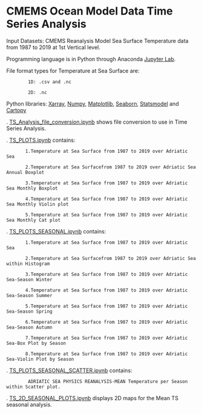# CMEMS Ocean Model Data Time Series Analysis

  Input Datasets: CMEMS Reanalysis Model Sea Surface Temperature data from 1987 to 2019 at 1st Vertical level.
  
  Programming language is in Python through Anaconda [Jupyter Lab](https://jupyter.org/).
  
  File format types for Temperature at Sea Surface are: 
  
            1D: .csv and .nc 
  
            2D: .nc
  
  Python libraries: [Xarray](https://pypi.org/project/xarray/), [Numpy](https://pypi.org/project/numpy/), [Matplotlib](https://pypi.org/project/matplotlib/), [Seaborn](https://pypi.org/project/seaborn/), [Statsmodel](https://pypi.org/project/statsmodels/) and [Cartopy](https://pypi.org/project/Cartopy/)

. [TS_Analysis_file_conversion.ipynb](https://github.com/007-Ozalp/CMEMS-Reanalysis-Data-Management/blob/main/CMEMS-Time%20Series%20Analysis/TS_Analysis_file_conversion.ipynb) shows file conversion to use in Time Series Analysis.

. [TS_PLOTS.ipynb](https://github.com/007-Ozalp/CMEMS-Reanalysis-Data-Management/blob/main/CMEMS-Time%20Series%20Analysis/TS_PLOTS.ipynb) contains:

           1.Temperature at Sea Surface from 1987 to 2019 over Adriatic Sea

           2.Temperature at Sea Surfacefrom 1987 to 2019 over Adriatic Sea Annual Boxplot

           3.Temperature at Sea Surface from 1987 to 2019 over Adriatic Sea Monthly Boxplot

           4.Temperature at Sea Surface from 1987 to 2019 over Adriatic Sea Monthly Violin plot

           5.Temperature at Sea Surface from 1987 to 2019 over Adriatic Sea Monthly Cat plot


. [TS_PLOTS_SEASONAL.ipynb](https://github.com/007-Ozalp/CMEMS-Reanalysis-Data-Management/blob/main/CMEMS-Time%20Series%20Analysis/TS_PLOTS_SEASONAL.ipynb) contains:

           1.Temperature at Sea Surface from 1987 to 2019 over Adriatic Sea

           2.Temperature at Sea Surfacefrom 1987 to 2019 over Adriatic Sea within Histogram

           3.Temperature at Sea Surface from 1987 to 2019 over Adriatic Sea-Season Winter

           4.Temperature at Sea Surface from 1987 to 2019 over Adriatic Sea-Season Summer

           5.Temperature at Sea Surface from 1987 to 2019 over Adriatic Sea-Season Spring

           6.Temperature at Sea Surface from 1987 to 2019 over Adriatic Sea-Season Autumn

           7.Temperature at Sea Surface from 1987 to 2019 over Adriatic Sea-Box Plot by Season

           8.Temperature at Sea Surface from 1987 to 2019 over Adriatic Sea-Violin Plot by Season


. [TS_PLOTS_SEASONAL_SCATTER.ipynb](https://github.com/007-Ozalp/CMEMS-Reanalysis-Data-Management/blob/main/CMEMS-Time%20Series%20Analysis/TS_PLOTS_SEASONAL_SCATTER.ipynb) contains:

            ADRIATIC SEA PHYSICS REANALYSIS-MEAN Temperature per Season within Scatter plot.

. [TS_2D_SEASONAL_PLOTS.ipynb](https://github.com/007-Ozalp/CMEMS-Reanalysis-Data-Management/blob/main/CMEMS-Time%20Series%20Analysis/TS_2D_SEASONAL_PLOTS.ipynb) displays 2D maps for the Mean TS seasonal analysis.
